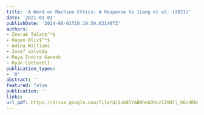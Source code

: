 ```yaml
---
title: 'A Word on Machine Ethics: A Response to Jiang et al. (2021)'
date: '2021-01-01'
publishDate: '2024-06-01T10:19:59.031407Z'
authors:
- Zeerak Talat$^*$
- Hagen Blix$^*$
- Adina Williams
- Josef Valvoda
- Maya Indira Ganesh
- Ryan Cotterell
publication_types:
- '0'
abstract: ''
featured: false
publication: ''
links:
url_pdf: https://drive.google.com/file/d/1uk8lYABNhnbDOczlZVN7j_OGn4ENoBv1/view?usp=sharing
---
```


